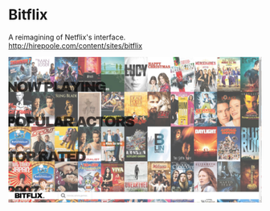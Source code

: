 Bitflix
=======

A reimagining of Netflix's interface.  
http://hirepoole.com/content/sites/bitflix
 
![Cover image](./example.jpg)